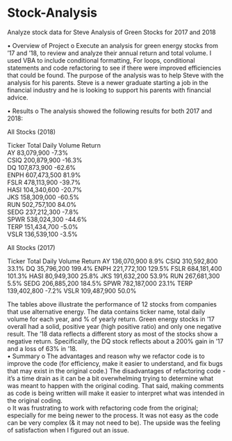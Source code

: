 # Stock-Analysis
Analyze stock data for Steve 
Analysis of Green Stocks for 2017 and 2018

•	Overview of Project
o	Execute an analysis for green energy stocks from ’17 and ’18, to review and analyze their annual return and total volume.  I used VBA to include conditional formatting, For loops, conditional statements and code refactoring to see if there were improved efficiencies that could be found.  The purpose of the analysis was to help Steve with the analysis for his parents.  Steve is a newer graduate starting a job in the financial industry and he is looking to support his parents with financial advice.  

•	Results
o	The analysis showed the following results for both 2017 and 2018:  

All Stocks (2018)		
			
  Ticker	Total Daily Volume	Return	
AY	83,079,900	-7.3%	
CSIQ	200,879,900	-16.3%	
DQ	107,873,900	-62.6%	
ENPH	607,473,500	81.9%	
FSLR	478,113,900	-39.7%	
HASI	104,340,600	-20.7%	
JKS	158,309,000	-60.5%	
RUN	502,757,100	84.0%	
SEDG	237,212,300	-7.8%	
SPWR	538,024,300	-44.6%	
TERP	151,434,700	-5.0%	
VSLR	136,539,100	-3.5%	


All Stocks (2017)	
		
Ticker	Total Daily Volume	Return
AY	136,070,900	8.9%
CSIQ	310,592,800	33.1%
DQ	35,796,200	199.4%
ENPH	221,772,100	129.5%
FSLR	684,181,400	101.3%
HASI	80,949,300	25.8%
JKS	191,632,200	53.9%
RUN	267,681,300	5.5%
SEDG	206,885,200	184.5%
SPWR	782,187,000	23.1%
TERP	139,402,800	-7.2%
VSLR	109,487,900	50.0%

The tables above illustrate the performance of 12 stocks from companies that use alternative energy.  The data contains ticker name, total daily volume for each year, and % of yearly return.  Green energy stocks in ’17 overall had a solid, positive year (high positive ratio) and only one negative result.  The ’18 data reflects a different story as most of the stocks show a negative return.  Specifically, the DQ stock reflects about a 200% gain in ’17 and a loss of 63% in ’18.  
•	Summary
o	The advantages and reason why we refactor code is to improve the code (for efficiency, make it easier to understand, and fix bugs that may exist in the original code.)  The disadvantages of refactoring code - it’s a time drain as it can be a bit overwhelming trying to determine what was meant to happen with the original coding.  That said, making comments as code is being written will make it easier to interpret what was intended in the original coding.  
o	It was frustrating to work with refactoring code from the original; especially for me being newer to the process.  It was not easy as the code can be very complex (& it may not need to be).  The upside was the feeling of satisfaction when I figured out an issue.  


